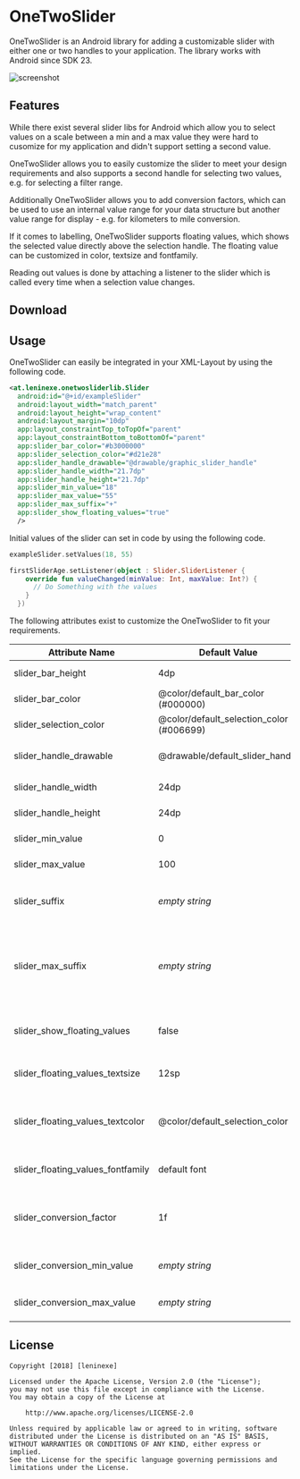 # OneTwoSlider
OneTwoSlider is an Android library for adding a customizable slider with either one or two handles to your application. The library works with Android since SDK 23.

![screenshot](https://github.com/leninexe/OneTwoSlider/blob/master/screenshots/screenshot.png)

## Features
While there exist several slider libs for Android which allow you to select values on a scale between a min and a max value they were hard to cusomize for my application and didn't support setting a second value. 

OneTwoSlider allows you to easily customize the slider to meet your design requirements and also supports a second handle for selecting two values, e.g. for selecting a filter range.

Additionally OneTwoSlider allows you to add conversion factors, which can be used to use an internal value range for your data structure but another value range for display - e.g. for kilometers to mile conversion.

If it comes to labelling, OneTwoSlider supports floating values, which shows the selected value directly above the selection handle. The floating value can be customized in color, textsize and fontfamily.

Reading out values is done by attaching a listener to the slider which is called every time when a selection value changes.

## Download

## Usage
OneTwoSlider can easily be integrated in your XML-Layout by using the following code.
```xml
<at.leninexe.onetwosliderlib.Slider
  android:id="@+id/exampleSlider"
  android:layout_width="match_parent"
  android:layout_height="wrap_content"
  android:layout_margin="10dp"
  app:layout_constraintTop_toTopOf="parent"
  app:layout_constraintBottom_toBottomOf="parent"
  app:slider_bar_color="#b3000000"
  app:slider_selection_color="#d21e28"
  app:slider_handle_drawable="@drawable/graphic_slider_handle"
  app:slider_handle_width="21.7dp"
  app:slider_handle_height="21.7dp"
  app:slider_min_value="18"
  app:slider_max_value="55"
  app:slider_max_suffix="+"
  app:slider_show_floating_values="true"
  />
```

Initial values of the slider can set in code by using the following code.
```kotlin
exampleSlider.setValues(18, 55)

firstSliderAge.setListener(object : Slider.SliderListener {
    override fun valueChanged(minValue: Int, maxValue: Int?) {
      // Do Something with the values 
    }
  })
```

The following attributes exist to customize the OneTwoSlider to fit your requirements.

Attribute Name | Default Value | Description
-------------- | ------------- | -----------
slider_bar_height | 4dp | Height of the slider bar
slider_bar_color | @color/default_bar_color (#000000) | Background color of the slider bar
slider_selection_color | @color/default_selection_color (#006699) | Background color of the selection bar
slider_handle_drawable | @drawable/default_slider_handle | Drawable that is used for the handle(s)
slider_handle_width | 24dp | Width of the slider handle
slider_handle_height | 24dp | Height of the slider handle
slider_min_value | 0 | Minimum value of the slider
slider_max_value | 100 | Maximum value of the slider
slider_suffix | *empty string* | String value that is used as suffix for floating values (if displayed)
slider_max_suffix | *empty string* | String value that is used as suffix instead of slider_suffix for floating values if value is maximum value (if displayed)
slider_show_floating_values | false | Set to true if you want to show floating values above the slider handle(s)
slider_floating_values_textsize | 12sp | Textsize of the floating values (if displayed)
slider_floating_values_textcolor | @color/default_selection_color | Textcolor of the floating values; if not explicitly set slider_selection_color is used (if displayed)
slider_floating_values_fontfamily | default font | Typeface used for the floating values (if displayed)
slider_conversion_factor | 1f | Conversion factor used for converting floating values from internal used values (if displayed)
slider_conversion_min_value | *empty string* | Min value for a converted floating value (if displayed)
slider_conversion_max_value | *empty string* | Max value for a converted floating value (if displayed)

## License
```
Copyright [2018] [leninexe]

Licensed under the Apache License, Version 2.0 (the "License");
you may not use this file except in compliance with the License.
You may obtain a copy of the License at

    http://www.apache.org/licenses/LICENSE-2.0

Unless required by applicable law or agreed to in writing, software
distributed under the License is distributed on an "AS IS" BASIS,
WITHOUT WARRANTIES OR CONDITIONS OF ANY KIND, either express or implied.
See the License for the specific language governing permissions and
limitations under the License.
```
